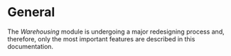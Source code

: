 # General



The *Warehousing* module is undergoing a major redesigning process and, therefore, only the most important features are described in this documentation. 